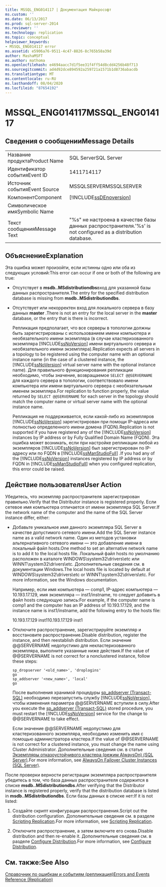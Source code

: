 ```yaml
---
title: MSSQL_ENG014117 | Документация Майкрософт
ms.custom: ''
ms.date: 06/13/2017
ms.prod: sql-server-2014
ms.reviewer: ''
ms.technology: replication
ms.topic: conceptual
helpviewer_keywords:
- MSSQL_ENG014117 error
ms.assetid: e5906a76-9511-4c47-8826-8c765b58a39d
author: MashaMSFT
ms.author: mathoma
ms.openlocfilehash: e4694aacc7d1f5ee31f4ff54d8cdd4256b48f713
ms.sourcegitcommit: ad4d92dce894592a259721a1571b1d8736abacdb
ms.translationtype: MT
ms.contentlocale: ru-RU
ms.lasthandoff: 08/04/2020
ms.locfileid: "87654192"
---
```

# <a name="mssql_eng014117"></a><span data-ttu-id="be6e2-102">MSSQL_ENG014117</span><span class="sxs-lookup"><span data-stu-id="be6e2-102">MSSQL_ENG014117</span></span>
    
## <a name="message-details"></a><span data-ttu-id="be6e2-103">Сведения о сообщении</span><span class="sxs-lookup"><span data-stu-id="be6e2-103">Message Details</span></span>  
  
|||  
|-|-|  
|<span data-ttu-id="be6e2-104">Название продукта</span><span class="sxs-lookup"><span data-stu-id="be6e2-104">Product Name</span></span>|<span data-ttu-id="be6e2-105">SQL Server</span><span class="sxs-lookup"><span data-stu-id="be6e2-105">SQL Server</span></span>|  
|<span data-ttu-id="be6e2-106">Идентификатор события</span><span class="sxs-lookup"><span data-stu-id="be6e2-106">Event ID</span></span>|<span data-ttu-id="be6e2-107">14117</span><span class="sxs-lookup"><span data-stu-id="be6e2-107">14117</span></span>|  
|<span data-ttu-id="be6e2-108">Источник события</span><span class="sxs-lookup"><span data-stu-id="be6e2-108">Event Source</span></span>|<span data-ttu-id="be6e2-109">MSSQLSERVER</span><span class="sxs-lookup"><span data-stu-id="be6e2-109">MSSQLSERVER</span></span>|  
|<span data-ttu-id="be6e2-110">Компонент</span><span class="sxs-lookup"><span data-stu-id="be6e2-110">Component</span></span>|[!INCLUDE[ssDEnoversion](../../includes/ssdenoversion-md.md)]|  
|<span data-ttu-id="be6e2-111">Символическое имя</span><span class="sxs-lookup"><span data-stu-id="be6e2-111">Symbolic Name</span></span>||  
|<span data-ttu-id="be6e2-112">Текст сообщения</span><span class="sxs-lookup"><span data-stu-id="be6e2-112">Message Text</span></span>|<span data-ttu-id="be6e2-113">"%s" не настроена в качестве базы данных распространителя.</span><span class="sxs-lookup"><span data-stu-id="be6e2-113">'%s' is not configured as a distribution database.</span></span>|  
  
## <a name="explanation"></a><span data-ttu-id="be6e2-114">Объяснение</span><span class="sxs-lookup"><span data-stu-id="be6e2-114">Explanation</span></span>  
 <span data-ttu-id="be6e2-115">Эта ошибка может произойти, если истинны одно или оба из следующих условий:</span><span class="sxs-lookup"><span data-stu-id="be6e2-115">This error can occur if one or both of the following are true:</span></span>  
  
-   <span data-ttu-id="be6e2-116">Отсутствует в **msdb..MSdistributiondbs**вход для указанной базы данных распространителя.</span><span class="sxs-lookup"><span data-stu-id="be6e2-116">The entry for the specified distribution database is missing from **msdb..MSdistributiondbs**.</span></span>  
  
-   <span data-ttu-id="be6e2-117">Отсутствует или некорректен вход для локального сервера в базу данных **master** .</span><span class="sxs-lookup"><span data-stu-id="be6e2-117">There is not an entry for the local server in the **master** database, or the entry that is there is incorrect.</span></span>  
  
     <span data-ttu-id="be6e2-118">Репликация предполагает, что все серверы в топологии должны быть зарегистрированы с использованием имени компьютера и необязательного имени экземпляра (в случае кластеризованного экземпляра [!INCLUDE[ssNoVersion](../../includes/ssnoversion-md.md)] имени виртуального сервера и необязательного имени экземпляра).</span><span class="sxs-lookup"><span data-stu-id="be6e2-118">Replication expects all servers in a topology to be registered using the computer name with an optional instance name (in the case of a clustered instance, the [!INCLUDE[ssNoVersion](../../includes/ssnoversion-md.md)] virtual server name with the optional instance name).</span></span> <span data-ttu-id="be6e2-119">Для правильного функционирования репликации необходимо, чтобы значение, возвращаемое `SELECT @@SERVERNAME` для каждого сервера в топологии, соответствовало имени компьютера или имени виртуального сервера с необязательным именем экземпляра.</span><span class="sxs-lookup"><span data-stu-id="be6e2-119">For replication to function properly, the value returned by `SELECT @@SERVERNAME` for each server in the topology should match the computer name or virtual server name with the optional instance name.</span></span>  
  
     <span data-ttu-id="be6e2-120">Репликация не поддерживается, если какой-либо из экземпляров [!INCLUDE[ssNoVersion](../../includes/ssnoversion-md.md)] зарегистрирован при помощи IP-адреса или полностью определенного имени домена (FQDN).</span><span class="sxs-lookup"><span data-stu-id="be6e2-120">Replication is not supported if you have registered any of the [!INCLUDE[ssNoVersion](../../includes/ssnoversion-md.md)] instances by IP address or by Fully Qualified Domain Name (FQDN).</span></span> <span data-ttu-id="be6e2-121">Эта ошибка может возникать, если при настройке репликации любой из экземпляров [!INCLUDE[ssNoVersion](../../includes/ssnoversion-md.md)] был зарегистрирован по IP-адресу или по FQDN в [!INCLUDE[ssManStudioFull](../../includes/ssmanstudiofull-md.md)] .</span><span class="sxs-lookup"><span data-stu-id="be6e2-121">If you had any of the [!INCLUDE[ssNoVersion](../../includes/ssnoversion-md.md)] instances registered by IP address or by FQDN in [!INCLUDE[ssManStudioFull](../../includes/ssmanstudiofull-md.md)] when you configured replication, this error could be raised.</span></span>  
  
## <a name="user-action"></a><span data-ttu-id="be6e2-122">Действие пользователя</span><span class="sxs-lookup"><span data-stu-id="be6e2-122">User Action</span></span>  
 <span data-ttu-id="be6e2-123">Убедитесь, что экземпляр распространителя зарегистрирован правильно.</span><span class="sxs-lookup"><span data-stu-id="be6e2-123">Verify that the Distributor instance is registered properly.</span></span> <span data-ttu-id="be6e2-124">Если сетевое имя компьютера отличается от имени экземпляра SQL Server.</span><span class="sxs-lookup"><span data-stu-id="be6e2-124">If the network name of the computer and the name of the SQL Server instance differ, either:</span></span>  
  
-   <span data-ttu-id="be6e2-125">Добавьте уникальное имя данного экземпляра SQL Server в качестве допустимого сетевого имени.</span><span class="sxs-lookup"><span data-stu-id="be6e2-125">Add the SQL Server instance name as a valid network name.</span></span> <span data-ttu-id="be6e2-126">Один из методов установки альтернативного сетевого имени — это добавление имени в локальный файл hosts.</span><span class="sxs-lookup"><span data-stu-id="be6e2-126">One method to set an alternative network name is to add it to the local hosts file.</span></span> <span data-ttu-id="be6e2-127">Локальный файл hosts по умолчанию расположен в каталоге WINDOWS\system32\drivers\etc или WINNT\system32\drivers\etc. Дополнительные сведения см. в документации Windows.</span><span class="sxs-lookup"><span data-stu-id="be6e2-127">The local hosts file is located by default at WINDOWS\system32\drivers\etc or WINNT\system32\drivers\etc. For more information, see the Windows documentation.</span></span>  
  
     <span data-ttu-id="be6e2-128">Например, если имя компьютера — comp1, IP-адрес компьютера — 10.193.17.129, имя экземпляра — inst1/instname, то следует добавить в файл hosts следующую запись:</span><span class="sxs-lookup"><span data-stu-id="be6e2-128">For example, if the computer name is comp1 and the computer has an IP address of 10.193.17.129, and the instance name is inst1/instname, add the following entry to the hosts file:</span></span>  
  
     <span data-ttu-id="be6e2-129">10.193.17.129 inst1</span><span class="sxs-lookup"><span data-stu-id="be6e2-129">10.193.17.129 inst1</span></span>  
  
-   <span data-ttu-id="be6e2-130">Отключите распространение, зарегистрируйте экземпляр и восстановите распространение.</span><span class="sxs-lookup"><span data-stu-id="be6e2-130">Disable distribution, register the instance, and then reestablish distribution.</span></span> <span data-ttu-id="be6e2-131">Если значение @@SERVERNAME недопустимо для некластеризованного экземпляра, выполните указанные ниже действия.</span><span class="sxs-lookup"><span data-stu-id="be6e2-131">If the value of @@SERVERNAME is not correct for a nonclustered instance, follow these steps:</span></span>  
  
    ```  
    sp_dropserver '<old_name>', 'droplogins'  
    go  
    sp_addserver '<new_name>', 'local'  
    go  
    ```  
  
     <span data-ttu-id="be6e2-132">После выполнения хранимой процедуры [sp_addserver (Transact-SQL)](/sql/relational-databases/system-stored-procedures/sp-addserver-transact-sql) необходимо перезапустить службу [!INCLUDE[ssNoVersion](../../includes/ssnoversion-md.md)], чтобы изменения параметра @@SERVERNAME вступили в силу.</span><span class="sxs-lookup"><span data-stu-id="be6e2-132">After you execute the [sp_addserver &#40;Transact-SQL&#41;](/sql/relational-databases/system-stored-procedures/sp-addserver-transact-sql) stored procedure, you must restart the [!INCLUDE[ssNoVersion](../../includes/ssnoversion-md.md)] service for the change to @@SERVERNAME to take effect.</span></span>  
  
     <span data-ttu-id="be6e2-133">Если значение @@SERVERNAME недопустимо для кластеризованного экземпляра, необходимо изменить имя с помощью администратора кластера.</span><span class="sxs-lookup"><span data-stu-id="be6e2-133">If the value of @@SERVERNAME is not correct for a clustered instance, you must change the name using Cluster Administrator.</span></span> <span data-ttu-id="be6e2-134">Дополнительные сведения см. в статье [Экземпляры отказоустойчивого кластера (режим AlwaysOn) (SQL Server)](../../sql-server/failover-clusters/windows/always-on-failover-cluster-instances-sql-server.md).</span><span class="sxs-lookup"><span data-stu-id="be6e2-134">For more information, see [AlwaysOn Failover Cluster Instances (SQL Server)](../../sql-server/failover-clusters/windows/always-on-failover-cluster-instances-sql-server.md).</span></span>  
  
 <span data-ttu-id="be6e2-135">После проверки верности регистрации экземпляра распространителя убедитесь в том, что база данных распространителя содержится в списке **msdb..MSdistributiondbs**.</span><span class="sxs-lookup"><span data-stu-id="be6e2-135">After verifying that the Distributor instance is registered properly, verify that the distribution database is listed in **msdb..MSdistributiondbs**.</span></span> <span data-ttu-id="be6e2-136">Если базы данных в списке нет:</span><span class="sxs-lookup"><span data-stu-id="be6e2-136">If it is not listed:</span></span>  
  
1.  <span data-ttu-id="be6e2-137">Создайте скрипт конфигурации распространения.</span><span class="sxs-lookup"><span data-stu-id="be6e2-137">Script out the distribution configuration.</span></span> <span data-ttu-id="be6e2-138">Дополнительные сведения см. в разделе [Scripting Replication](scripting-replication.md).</span><span class="sxs-lookup"><span data-stu-id="be6e2-138">For more information, see [Scripting Replication](scripting-replication.md).</span></span>  
  
2.  <span data-ttu-id="be6e2-139">Отключите распространение, а затем включите его снова.</span><span class="sxs-lookup"><span data-stu-id="be6e2-139">Disable distribution and then re-enable it.</span></span> <span data-ttu-id="be6e2-140">Дополнительные сведения см. в разделе [Configure Distribution](configure-distribution.md).</span><span class="sxs-lookup"><span data-stu-id="be6e2-140">For more information, see [Configure Distribution](configure-distribution.md).</span></span>  
  
## <a name="see-also"></a><span data-ttu-id="be6e2-141">См. также:</span><span class="sxs-lookup"><span data-stu-id="be6e2-141">See Also</span></span>  
 [<span data-ttu-id="be6e2-142">Справочник по ошибкам и событиям (репликация)</span><span class="sxs-lookup"><span data-stu-id="be6e2-142">Errors and Events Reference &#40;Replication&#41;</span></span>](errors-and-events-reference-replication.md)  
  
  
